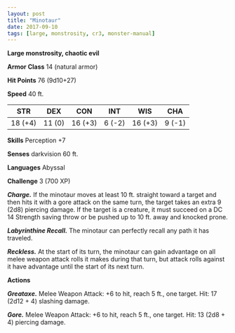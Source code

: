 ```yaml
---
layout: post
title: "Minotaur"
date: 2017-09-10
tags: [large, monstrosity, cr3, monster-manual]
---
```


**Large monstrosity, chaotic evil**

**Armor Class** 14 (natural armor)

**Hit Points** 76 (9d10+27)

**Speed** 40 ft.

|   STR   |   DEX   |   CON   |   INT   |   WIS   |   CHA   |
|:-----:|:-----:|:-----:|:-----:|:-----:|:-----:|
| 18 (+4) | 11 (0) | 16 (+3) | 6 (-2) | 16 (+3) | 9 (-1) |

**Skills** Perception +7

**Senses** darkvision 60 ft.

**Languages** Abyssal

**Challenge** 3 (700 XP)

***Charge.*** If the minotaur moves at least 10 ft. straight toward a target and then hits it with a gore attack on the same turn, the target takes an extra 9 (2d8) piercing damage. If the target is a creature, it must succeed on a DC 14 Strength saving throw or be pushed up to 10 ft. away and knocked prone.

***Labyrinthine Recall.*** The minotaur can perfectly recall any path it has traveled.

***Reckless.*** At the start of its turn, the minotaur can gain advantage on all melee weapon attack rolls it makes during that turn, but attack rolls against it have advantage until the start of its next turn.

**Actions**

***Greataxe.*** Melee Weapon Attack: +6 to hit, reach 5 ft., one target. Hit: 17 (2d12 + 4) slashing damage.

***Gore.*** Melee Weapon Attack: +6 to hit, reach 5 ft., one target. Hit: 13 (2d8 + 4) piercing damage.

